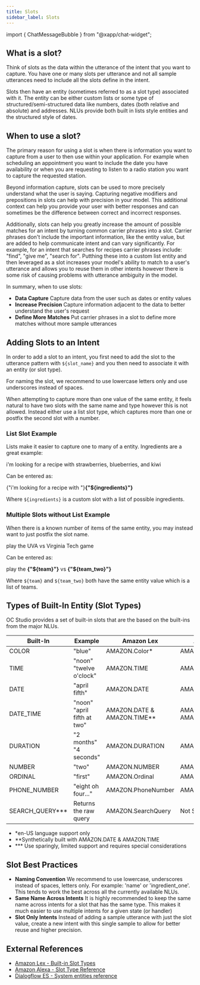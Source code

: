 ```yaml
---
title: Slots
sidebar_label: Slots
---
```


import { ChatMessageBubble } from "@xapp/chat-widget";

## What is a slot?

Think of slots as the data within the utterance of the intent that you want to capture. You have one or many slots per utterance and not all sample utterances need to include all the slots define in the intent.

Slots then have an entity (sometimes referred to as a slot type) associated with it. The entity can be either custom lists or some type of structured/semi-structured data like numbers, dates (both relative and absolute) and addresses. NLUs provide both built in lists style entities and the structured style of dates.

## When to use a slot?

The primary reason for using a slot is when there is information you want to capture from a user to then use within your application. For example when scheduling an appointment you want to include the date you have availability or when you are requesting to listen to a radio station you want to capture the requested station.

Beyond information capture, slots can be used to more precisely understand what the user is saying. Capturing negative modifiers and prepositions in slots can help with precision in your model. This additional context can help you provide your user with better responses and can sometimes be the difference between correct and incorrect responses.

Additionally, slots can help you greatly increase the amount of possible matches for an intent by turning common carrier phrases into a slot. Carrier phrases don't include the important information, like the entity value, but are added to help communicate intent and can vary significantly. For example, for an intent that searches for recipes carrier phrases include: "find", "give me", "search for". Putthing these into a custom list entity and then leveraged as a slot increases your model's ability to match to a user's utterance and allows you to reuse them in other intents however there is some risk of causing problems with utterance ambiguity in the model.

In summary, when to use slots:

- **Data Capture** Capture data from the user such as dates or entity values
- **Increase Precision** Capture information adjacent to the data to better understand the user's request
- **Define More Matches** Put carrier phrases in a slot to define more matches without more sample utterances

## Adding Slots to an Intent

In order to add a slot to an intent, you first need to add the slot to the utterance pattern with `${slot_name}` and you then need to associate it with an entity (or slot type). 

For naming the slot, we recommend to use lowercase letters only and use underscores instead of spaces.  

When attempting to capture more than one value of the same entity, it feels natural to have two slots with the same name and type however this is not allowed.  Instead either use a list slot type, which captures more than one or postfix the second slot with a number.  

### List Slot Example
Lists make it easier to capture one to many of a entity.  Ingredients are a great example:

<ChatMessageBubble owner="mine" hasTail>
  i'm looking for a recipe with strawberries, blueberries, and kiwi
</ChatMessageBubble>
<br />

Can be entered as:

<ChatMessageBubble owner="mine" hasTail>
  {"i'm looking for a recipe with "}<b>{"${ingredients}"}</b>
</ChatMessageBubble>
<br />

Where `${ingredients}` is a custom slot with a list of possible ingredients.

### Multiple Slots without List Example

When there is a known number of items of the same entity, you may instead want to just postfix the slot name.

<ChatMessageBubble owner="mine" hasTail>
  play the UVA vs Virginia Tech game
</ChatMessageBubble>
<br />

Can be entered as:

<ChatMessageBubble owner="mine" hasTail>
  play the <b>{"${team}"}</b> vs <b>{"${team_two}"}</b>
</ChatMessageBubble>
<br />

Where `${team}` and `${team_two}` both have the same entity value which is a list of teams.

## Types of Built-In Entity (Slot Types)

OC Studio provides a set of built-in slots that are the based on the built-ins from the major NLUs.  

| Built-In         | Example | Amazon Lex | Amazon Alexa | Dialogflow ES | 
| ------------ | ------- |  ------- |  ------- |  ------- |
| COLOR        | "blue"    | AMAZON.Color* | AMAZON.Color | @sys.color |
| TIME | "noon" "twelve o'clock" | AMAZON.TIME | AMAZON.TIME | @sys.time |
| DATE | "april fifth" | AMAZON.DATE | AMAZON.DATE| @sys.date |
| DATE_TIME | "noon" "april fifth at two"   | AMAZON.DATE & AMAZON.TIME** | AMAZON.DATE & AMAZON.TIME** | @sys.date-time |
| DURATION | "2 months" "4 seconds" | AMAZON.DURATION | AMAZON.DURATION | @sys.duration |
| NUMBER | "two" | AMAZON.NUMBER | AMAZON.NUMBER | @sys.cardinal |
| ORDINAL | "first" | AMAZON.Ordinal | AMAZON.Ordinal | @sys.ordinal |
| PHONE_NUMBER | "eight oh four..." | AMAZON.PhoneNumber | AMAZON.PhoneNumber | @sys.phone-number | 
| SEARCH_QUERY*** | Returns the raw query | AMAZON.SearchQuery | Not Supported | @sys.any |

*  *en-US language support only
* **Synthetically built with AMAZON.DATE & AMAZON.TIME 
* *** Use sparingly, limited support and requires special considerations

## Slot Best Practices

- **Naming Convention** We recommend to use lowercase, underscores instead of spaces, letters only. For example: 'name' or 'ingredient_one'. This tends to work the best across all the currently available NLUs.
- **Same Name Across Intents** It is highly recommended to keep the same name across intents for a slot that has the same type. This makes it much easier to use multiple intents for a given state (or handler)
- **Slot Only Intents** Instead of adding a sample utterance with just the slot value, create a new intent with this single sample to allow for better reuse and higher precision.

## External References

- [Amazon Lex - Built-in Slot Types](https://docs.aws.amazon.com/lex/latest/dg/howitworks-builtins-slots.html)
- [Amazon Alexa - Slot Type Reference](https://developer.amazon.com/en-US/docs/alexa/custom-skills/slot-type-reference.html)
- [Dialogflow ES - System entities reference](https://cloud.google.com/dialogflow/es/docs/reference/system-entities)